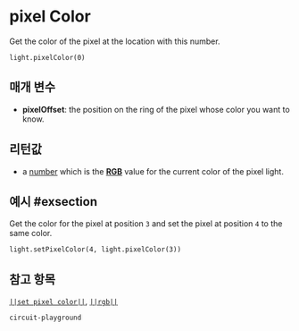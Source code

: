 # pixel Color

Get the color of the pixel at the location with this number.

```sig
light.pixelColor(0)
```

## 매개 변수

* **pixelOffset**: the position on the ring of the pixel whose color you want to know.

## 리턴값

* a [number](/types/number) which is the [**RGB**](/reference/light/rgb#rgbdesc) value for the current color of the pixel light.

## 예시 #exsection

Get the color for the pixel at position `3` and set the pixel at position `4` to the same color.

```blocks
light.setPixelColor(4, light.pixelColor(3))
```

## 참고 항목

[`||set pixel color||`](/reference/light/set-pixel-color), [`||rgb||`](/reference/light/rgb)

```package
circuit-playground
```